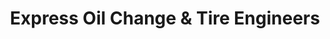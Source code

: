 ---
title: "Express Oil Change & Tire Engineers"
url: /fort-walton-beach/express-oil-change-und-tire-engineers/
shop: Reifen
---